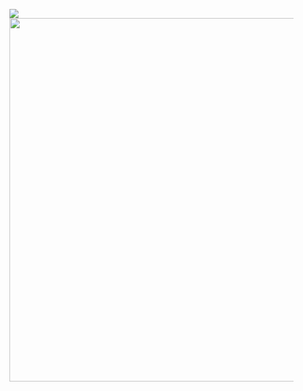 
![](https://user-images.githubusercontent.com/64970703/179428176-be43cd8a-3b6e-440b-98ad-6af4c369e903.gif)
<img src="https://user-images.githubusercontent.com/64970703/179428176-be43cd8a-3b6e-440b-98ad-6af4c369e903.gif" width="1340" height="644"/>
